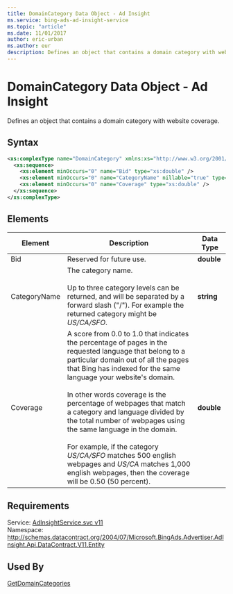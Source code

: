 ```yaml
---
title: DomainCategory Data Object - Ad Insight
ms.service: bing-ads-ad-insight-service
ms.topic: "article"
ms.date: 11/01/2017
author: eric-urban
ms.author: eur
description: Defines an object that contains a domain category with website coverage.
---
```

# DomainCategory Data Object - Ad Insight
Defines an object that contains a domain category with website coverage. 

## Syntax
```xml
<xs:complexType name="DomainCategory" xmlns:xs="http://www.w3.org/2001/XMLSchema">
  <xs:sequence>
    <xs:element minOccurs="0" name="Bid" type="xs:double" />
    <xs:element minOccurs="0" name="CategoryName" nillable="true" type="xs:string" />
    <xs:element minOccurs="0" name="Coverage" type="xs:double" />
  </xs:sequence>
</xs:complexType>
```

## <a name="elements"></a>Elements

|Element|Description|Data Type|
|-----------|---------------|-------------|
|<a name="bid"></a>Bid|Reserved for future use.|**double**|
|<a name="categoryname"></a>CategoryName|The category name.<br/><br/>Up to three category levels can be returned, and will be separated by a forward slash ("/"). For example the returned category might be *US/CA/SFO*.|**string**|
|<a name="coverage"></a>Coverage|A score from 0.0 to 1.0 that indicates the percentage of pages in the requested language that belong to a particular domain out of all the pages that Bing has indexed for the same language your website's domain.<br/><br/>In other words coverage is the percentage of webpages that match a category and language divided by the total number of webpages using the same language in the domain.<br/><br/>For example, if the category *US/CA/SFO* matches 500 english webpages and *US/CA* matches 1,000 english webpages, then the coverage will be 0.50 (50 percent).|**double**|

## Requirements
Service: [AdInsightService.svc v11](https://adinsight.api.bingads.microsoft.com/Api/Advertiser/AdInsight/v11/AdInsightService.svc)  
Namespace: http://schemas.datacontract.org/2004/07/Microsoft.BingAds.Advertiser.AdInsight.Api.DataContract.V11.Entity  

## Used By
[GetDomainCategories](getdomaincategories.md)  
